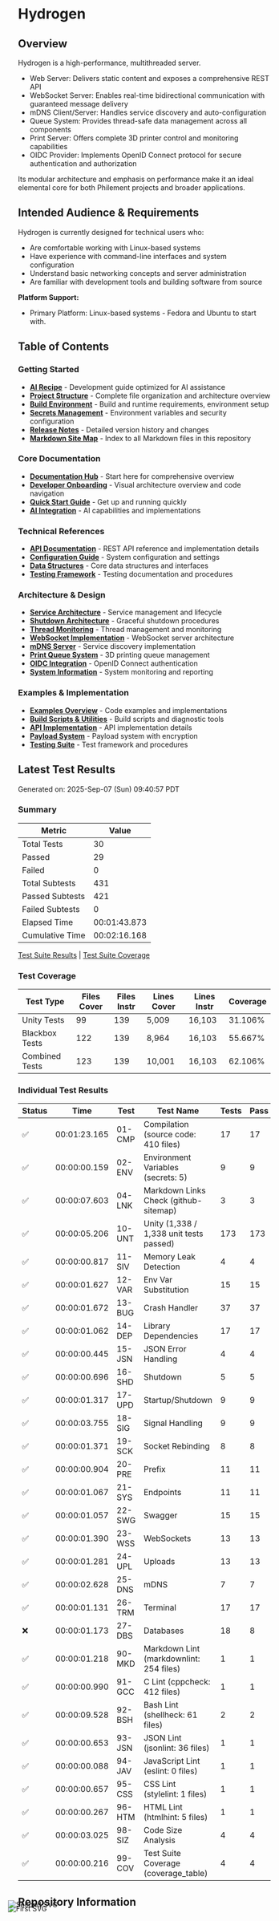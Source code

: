 # Hydrogen

## Overview

Hydrogen is a high-performance, multithreaded server.

- Web Server: Delivers static content and exposes a comprehensive REST API
- WebSocket Server: Enables real-time bidirectional communication with guaranteed message delivery
- mDNS Client/Server: Handles service discovery and auto-configuration
- Queue System: Provides thread-safe data management across all components
- Print Server: Offers complete 3D printer control and monitoring capabilities
- OIDC Provider: Implements OpenID Connect protocol for secure authentication and authorization

Its modular architecture and emphasis on performance make it an ideal elemental core for both Philement projects and broader applications.

## Intended Audience & Requirements

Hydrogen is currently designed for technical users who:

- Are comfortable working with Linux-based systems
- Have experience with command-line interfaces and system configuration
- Understand basic networking concepts and server administration
- Are familiar with development tools and building software from source

**Platform Support:**

- Primary Platform: Linux-based systems - Fedora and Ubuntu to start with.

## Table of Contents

### Getting Started

- [**AI Recipe**](RECIPE.md) - Development guide optimized for AI assistance
- [**Project Structure**](STRUCTURE.md) - Complete file organization and architecture overview
- [**Build Environment**](SETUP.md) - Build and runtime requirements, environment setup
- [**Secrets Management**](SECRETS.md) - Environment variables and security configuration
- [**Release Notes**](RELEASES.md) - Detailed version history and changes
- [**Markdown Site Map**](SITEMAP.md) - Index to all Markdown files in this repository

### Core Documentation

- [**Documentation Hub**](docs/README.md) - Start here for comprehensive overview
- [**Developer Onboarding**](docs/developer_onboarding.md) - Visual architecture overview and code navigation
- [**Quick Start Guide**](docs/guides/quick-start.md) - Get up and running quickly
- [**AI Integration**](docs/ai_integration.md) - AI capabilities and implementations

### Technical References

- [**API Documentation**](docs/api.md) - REST API reference and implementation details
- [**Configuration Guide**](docs/configuration.md) - System configuration and settings
- [**Data Structures**](docs/data_structures.md) - Core data structures and interfaces
- [**Testing Framework**](docs/testing.md) - Testing documentation and procedures

### Architecture & Design

- [**Service Architecture**](docs/service.md) - Service management and lifecycle
- [**Shutdown Architecture**](docs/shutdown_architecture.md) - Graceful shutdown procedures
- [**Thread Monitoring**](docs/thread_monitoring.md) - Thread management and monitoring
- [**WebSocket Implementation**](docs/web_socket.md) - WebSocket server architecture
- [**mDNS Server**](docs/mdns_server.md) - Service discovery implementation
- [**Print Queue System**](docs/print_queue.md) - 3D printing queue management
- [**OIDC Integration**](docs/oidc_integration.md) - OpenID Connect authentication
- [**System Information**](docs/system_info.md) - System monitoring and reporting

### Examples & Implementation

- [**Examples Overview**](examples/README.md) - Code examples and implementations
- [**Build Scripts & Utilities**](extras/README.md) - Build scripts and diagnostic tools
- [**API Implementation**](src/api/README.md) - API implementation details
- [**Payload System**](payloads/README.md) - Payload system with encryption
- [**Testing Suite**](tests/README.md) - Test framework and procedures

## Latest Test Results

Generated on: 2025-Sep-07 (Sun) 09:40:57 PDT

### Summary

| Metric | Value |
| ------ | ----- |
| Total Tests | 30 |
| Passed | 29 |
| Failed | 0 |
| Total Subtests | 431 |
| Passed Subtests | 421 |
| Failed Subtests | 0 |
| Elapsed Time | 00:01:43.873 |
| Cumulative Time | 00:02:16.168 |

[Test Suite Results](COMPLETE.svg) | [Test Suite Coverage](COVERAGE.svg)

### Test Coverage

| Test Type | Files Cover | Files Instr | Lines Cover | Lines Instr | Coverage |
| --------- | ----------- | ----------- | ----------- | ----------- | -------- |
| Unity Tests | 99 | 139 | 5,009 | 16,103 | 31.106% |
| Blackbox Tests | 122 | 139 | 8,964 | 16,103 | 55.667% |
| Combined Tests | 123 | 139 | 10,001 | 16,103 | 62.106% |

### Individual Test Results

| Status | Time | Test | Test Name | Tests | Pass | Fail |
| ------ | ---- | -- | ---- | ----- | ---- | ---- |
| ✅ | 00:01:23.165 | 01-CMP | Compilation (source code: 410 files) | 17 | 17 | 0 |
| ✅ | 00:00:00.159 | 02-ENV | Environment Variables (secrets: 5) | 9 | 9 | 0 |
| ✅ | 00:00:07.603 | 04-LNK | Markdown Links Check (github-sitemap) | 3 | 3 | 0 |
| ✅ | 00:00:05.206 | 10-UNT | Unity (1,338 / 1,338 unit tests passed) | 173 | 173 | 0 |
| ✅ | 00:00:00.817 | 11-SIV | Memory Leak Detection | 4 | 4 | 0 |
| ✅ | 00:00:01.627 | 12-VAR | Env Var Substitution | 15 | 15 | 0 |
| ✅ | 00:00:01.672 | 13-BUG | Crash Handler | 37 | 37 | 0 |
| ✅ | 00:00:01.062 | 14-DEP | Library Dependencies | 17 | 17 | 0 |
| ✅ | 00:00:00.445 | 15-JSN | JSON Error Handling | 4 | 4 | 0 |
| ✅ | 00:00:00.696 | 16-SHD | Shutdown | 5 | 5 | 0 |
| ✅ | 00:00:01.317 | 17-UPD | Startup/Shutdown | 9 | 9 | 0 |
| ✅ | 00:00:03.755 | 18-SIG | Signal Handling | 9 | 9 | 0 |
| ✅ | 00:00:01.371 | 19-SCK | Socket Rebinding | 8 | 8 | 0 |
| ✅ | 00:00:00.904 | 20-PRE | Prefix | 11 | 11 | 0 |
| ✅ | 00:00:01.067 | 21-SYS | Endpoints | 11 | 11 | 0 |
| ✅ | 00:00:01.057 | 22-SWG | Swagger | 15 | 15 | 0 |
| ✅ | 00:00:01.390 | 23-WSS | WebSockets | 13 | 13 | 0 |
| ✅ | 00:00:01.281 | 24-UPL | Uploads | 13 | 13 | 0 |
| ✅ | 00:00:02.628 | 25-DNS | mDNS | 7 | 7 | 0 |
| ✅ | 00:00:01.131 | 26-TRM | Terminal | 17 | 17 | 0 |
| ❌ | 00:00:01.173 | 27-DBS | Databases | 18 | 8 | 10 |
| ✅ | 00:00:01.218 | 90-MKD | Markdown Lint (markdownlint: 254 files) | 1 | 1 | 0 |
| ✅ | 00:00:00.990 | 91-GCC | C Lint (cppcheck: 412 files) | 1 | 1 | 0 |
| ✅ | 00:00:09.528 | 92-BSH | Bash Lint (shellheck: 61 files) | 2 | 2 | 0 |
| ✅ | 00:00:00.653 | 93-JSN | JSON Lint (jsonlint: 36 files) | 1 | 1 | 0 |
| ✅ | 00:00:00.088 | 94-JAV | JavaScript Lint (eslint: 0 files) | 1 | 1 | 0 |
| ✅ | 00:00:00.657 | 95-CSS | CSS Lint (stylelint: 1 files) | 1 | 1 | 0 |
| ✅ | 00:00:00.267 | 96-HTM | HTML Lint (htmlhint: 5 files) | 1 | 1 | 0 |
| ✅ | 00:00:03.025 | 98-SIZ | Code Size Analysis | 4 | 4 | 0 |
| ✅ | 00:00:00.216 | 99-COV | Test Suite Coverage (coverage_table) | 4 | 4 | 0 |

## Repository Information

<div style="display: flex; background: none !important; border: none !impoertant; flex-direction: column; align-items: start; gap: 0px;">
  <img src="CLOC_CODE.svg" alt="First SVG" style=" background: none !important; border: none !impoertant; margin: -25px 0px 0px -20px;">
  <img src="CLOC_STAT.svg" alt="Second SVG" style=" background: none !important; border: none !impoertant; margin: -25px 0px 0px -20px;">
</div>
